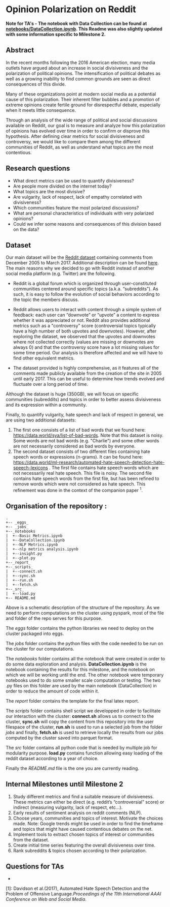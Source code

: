 # Opinion Polarization on Reddit

**Note for TA's - The notebook with Data Collection can be found at [notebooks/DataCollection.ipynb](https://github.com/MetaHG/Reddit-opinions-polarization/blob/master/notebooks/DataCollection.ipynb). This Readme was also slightly updated with some information specific to Milestone 2.**

## Abstract

In the recent months following the 2016 American election, many media outlets have argued about an increase in social divisiveness and the polarization of political opinions. The intensification of political debates as well as a growing inability to find common grounds are seen as direct consequences of this divide.

Many of these organizations point at modern social media as a potential cause of this polarization. Their inherent filter bubbles and a promotion of extreme opinions create fertile ground for disrespectful debate, especially when it meets little consequence.

Through an analysis of the wide range of political and social discussions available on Reddit, our goal is to measure and analyze how this polarization of opinions has evolved over time in order to confirm or disprove this hypothesis. After defining clear metrics for social divisiveness and controversy, we would like to compare them among the different communities of Reddit, as well as understand what topics are the most contentious.

## Research questions

- What direct metrics can be used to quantify divisiveness?
- Are people more divided on the internet today?
- What topics are the most divisive?
- Are vulgarity, lack of respect, lack of empathy correlated with divisiveness?
- Which communities feature the most polarized discussions?
- What are personal characteristics of individuals with very polarized opinions?
- Could we infer some reasons and consequences of this division based on the data?

## Dataset

Our main dataset will be the [Reddit dataset](http://academictorrents.com/details/85a5bd50e4c365f8df70240ffd4ecc7dec59912b) containing comments from December 2005 to March 2017. Additional description can be found [here](https://www.reddit.com/r/datasets/comments/3bxlg7/i_have_every_publicly_available_reddit_comment/). The main reasons why we decided to go with Reddit instead of another social media platform (e.g. Twitter) are the following.

- Reddit is a global forum which is organized through user-constituted communities centered around specific topics (a.k.a. “subreddits”). As such, it is easy to follow the evolution of social behaviors according to the topic the members discuss.

- Reddit allows users to interact with content through a simple system of feedback: each user can “downvote” or “upvote” a content to express whether it was appreciated or not. Reddit also provides additional metrics such as a "controversy" score (controversial topics typically have a high number of both upvotes and downvotes). However, after exploring the dataset, we observed that the upvotes and downvotes where not collected correctly (values are missing or downvotes are always 0) and that the controversy score have a lot missing values for some time period. Our analysis is therefore affected and we will have to find other equivalent metrics.

- The dataset provided is highly comprehensive, as it features all of the comments made publicly available from the creation of the site in 2005 until early 2017. This can be useful to determine how trends evolved and fluctuate over a long period of time.

Although the dataset is huge (350GB), we will focus on specific communities (subreddits) and topics in order to better assess divisiveness and its expression within a community.

Finally, to quantify vulgarity, hate speech and lack of respect in general, we are using two additional datasets:
1. The first one consists of a list of bad words that we found here: https://data.world/sya/list-of-bad-words. Note that this dataset is noisy. Some words are not bad words (e.g. "Charlie") and some other words are not necessarily considered as bad words by everyone.
2. The second dataset consists of two different files containing hate speech words or expressions (n-grams). It can be found here: https://data.world/ml-research/automated-hate-speech-detection-hate-speech-lexicons . The first file contains hate speech words which are not necessarily real hate speech. This file is noisy. The second file contains hate speech words from the first file, but has been refined to remove words which were not considered as hate speech. This refinement was done in the context of the companion paper <sup>1</sup>.



## Organisation of the repository :


```
.
+-- _eggs_
+-- _jobs_
+--_notebooks
|  +--Basic Metrics.ipynb
|  +--DataCollection.ipynb
|  +--NLP Metrics.ipynb
|  +--nlp metrics analysis.ipynb
|  +--insight.py
|  +--plot.py
+--_report_
+--_scripts_
|  +--connect.sh
|  +--sync.sh
|  +--run.sh
|  +--fetch.sh
+--_src_
|  +--load.py
+-- README.md
```
Above is a schematic description of the structure of the repository. As we need to perform computations on the cluster using pyspark, most of the file and folder of the repo serves for this purpose. 

The _eggs_ folder contains the python libraries we need to deploy on the cluster packaged into eggs.

The _jobs_ folder contains the python files with the code needed to be run on the cluster for our computations.

The _notebooks_ folder contains all the notebook that were created in order to do some data exploration and analysis. **DataCollection.ipynb** is the notebook containing the results for this milestone, and the notebook on which we will be working until the end. The other notebook were temporary notebooks used to do some smaller scale computation or testing. The two .py files on this folder are used by the main notebook (DataCollection) in order to reduce the amount of code within it.

The _report_ folder contains the template for the final latex report.

The _scripts_ folder contains shell script we developped in order to facilitate our interaction with the cluster: **connect.sh** allows us to connect to the cluster, **sync.sh** will copy the content from this repository into the user filespace of the cluster, **run.sh** is used to run a selected job from the folder _jobs_ and finally, **fetch.sh** is used to retrieve locally the results from our jobs computed by the cluster saved into parquet format.

The _src_ folder contains all python code that is needed by multiple job for modularity purpose. **load.py** contains function allowing easy loading of the reddit dataset according to a year of choice. 

Finally the _README.md_ file is the one you are currently reading.


## Internal Milestones until Milestone 2

1. Study different metrics and find a suitable measure of divisiveness. These metrics can either be direct (e.g. reddit’s “controversial” score) or indirect (measuring vulgarity, lack of respect, etc…).
2. Early results of sentiment analysis on reddit comments (NLP).
3. Choose years, communities and topics of interest. Motivate the choices made. Note: Google trends might be used in order to find the timeframe and topics that might have caused contentious debates on the net.
4. Implement tools to extract chosen topics of interest or communities from the dataset.
5. Create initial time series featuring the overall divisiveness over time.
6. Rank subreddits & topics chosen according to their polarization.




## Questions for TAs

-

[1]: Davidson et al.(2017), Automated Hate Speech Detection and the Problem of Offensive Language._Proceedings of the 11th International AAAI Conference on Web and Social Media_. 

